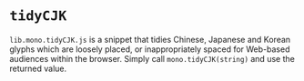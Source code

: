 #	`tidyCJK`

`lib.mono.tidyCJK.js` is a snippet that tidies Chinese, Japanese and Korean glyphs which are loosely placed, or inappropriately spaced for Web-based audiences within the browser.  Simply call `mono.tidyCJK(string)` and use the returned value.